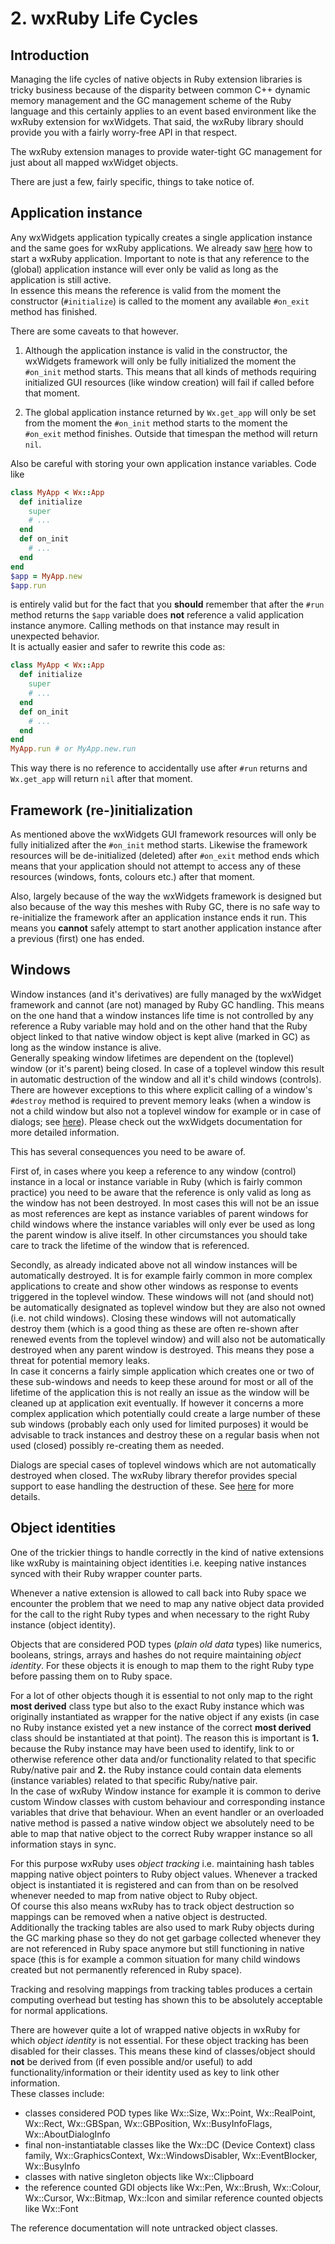 <!--
# @markup markdown
# @title 2. wxRuby Life Cycles
-->

# 2. wxRuby Life Cycles

## Introduction

Managing the life cycles of native objects in Ruby extension libraries is tricky business because of the disparity 
between common C++ dynamic memory management and the GC management scheme of the Ruby language and this certainly applies
to an event based environment like the wxRuby extension for wxWidgets.
That said, the wxRuby library should provide you with a fairly worry-free API in that respect.

The wxRuby extension manages to provide water-tight GC management for just about all mapped wxWidget objects.

There are just a few, fairly specific, things to take notice of.

## Application instance

Any wxWidgets application typically creates a single application instance and the same goes for wxRuby applications.
We already saw [here](00_starting.md) how to start a wxRuby application. Important to note is that any reference to the 
(global) application instance will ever only be valid as long as the application is still active.<br>
In essence this means the reference is valid from the moment the constructor (`#initialize`) is called to the moment
any available `#on_exit` method has finished.

There are some caveats to that however. 

1. Although the application instance is valid in the constructor, the wxWidgets
framework will only be fully initialized the moment the `#on_init` method starts. This means that all kinds of methods 
requiring initialized GUI resources (like window creation) will fail if called before that moment.

2. The global application instance returned by `Wx.get_app` will only be set from the moment the `#on_init` method 
starts to the moment the `#on_exit` method finishes. Outside that timespan the method will return `nil`.

Also be careful with storing your own application instance variables. Code like

```ruby
class MyApp < Wx::App
  def initialize
    super
    # ...
  end
  def on_init
    # ...
  end
end
$app = MyApp.new
$app.run
```

is entirely valid but for the fact that you **should** remember that after the `#run` method returns the `$app` variable
does **not** reference a valid application instance anymore. Calling methods on that instance may result in unexpected 
behavior.<br>
It is actually easier and safer to rewrite this code as:

```ruby
class MyApp < Wx::App
  def initialize
    super
    # ...
  end
  def on_init
    # ...
  end
end
MyApp.run # or MyApp.new.run
```

This way there is no reference to accidentally use after `#run` returns and `Wx.get_app` will return `nil` after that 
moment.

## Framework (re-)initialization

As mentioned above the wxWidgets GUI framework resources will only be fully initialized after the `#on_init` method
starts. Likewise the framework resources will be de-initialized (deleted) after `#on_exit` method ends which means that 
your application should not attempt to access any of these resources (windows, fonts, colours etc.) after that moment.

Also, largely because of the way the wxWidgets framework is designed but also because of the way this meshes with Ruby 
GC, there is no safe way to re-initialize the framework after an application instance ends it run. This means you 
**cannot** safely attempt to start another application instance after a previous (first) one has ended. 

## Windows

Window instances (and it's derivatives) are fully managed by the wxWidget framework and cannot (are not) managed by 
Ruby GC handling. This means on the one hand that a window instances life time is not controlled by any reference
a Ruby variable may hold and on the other hand that the Ruby object linked to that native window object is kept alive
(marked in GC) as long as the window instance is alive.<br>
Generally speaking window lifetimes are dependent on the (toplevel) window (or it's parent) being closed. In case of a 
toplevel window this result in automatic destruction of the window and all it's child windows (controls). There are 
however exceptions to this where explicit calling of a window's `#destroy` method is required to prevent memory leaks
(when a window is not a child window but also not a toplevel window for example or in case of dialogs; see 
[here](03_dialogs.md)). Please check out the wxWidgets documentation for more detailed information.

This has several consequences you need to be aware of.

First of, in cases where you keep a reference to any window (control) instance in a local or instance variable in Ruby 
(which is fairly common practice) you need to be aware that the reference is only valid as long as the window has not 
been destroyed. In most cases this will not be an issue as most references are kept as instance variables of parent 
windows for child windows where the instance variables will only ever be used as long the parent window is alive itself. 
In other circumstances you should take care to track the lifetime of the window that is referenced.

Secondly, as already indicated above not all window instances will be automatically destroyed. It is for example fairly 
common in more complex applications to create and show other windows as response to events triggered in the toplevel 
window. These windows will not (and should not) be automatically designated as toplevel window but they are also not 
owned (i.e. not child windows). Closing these windows will not automatically destroy them (which is a good thing as 
these are often re-shown after renewed events from the toplevel window) and will also not be automatically destroyed 
when any parent window is destroyed. This means they pose a threat for potential memory leaks.<br>
In case it concerns a fairly simple application which creates one or two of these sub-windows and needs to keep these
around for most or all of the lifetime of the application this is not really an issue as the window will be cleaned up
at application exit eventually. If however it concerns a more complex application which potentially could create a large
number of these sub windows (probably each only used for limited purposes) it would be advisable to track instances and
destroy these on a regular basis when not used (closed) possibly re-creating them as needed.

Dialogs are special cases of toplevel windows which are not automatically destroyed when closed. The wxRuby library
therefor provides special support to ease handling the destruction of these. See [here](03_dialogs.md) for more details.

## Object identities

One of the trickier things to handle correctly in the kind of native extensions like wxRuby is maintaining object 
identities i.e. keeping native instances synced with their Ruby wrapper counter parts.

Whenever a native extension is allowed to call back into Ruby space we encounter the problem that we need to map any 
native object data provided for the call to the right Ruby types and when necessary to the right Ruby instance (object
identity).

Objects that are considered POD types (*plain old data* types) like numerics, booleans, strings, arrays and hashes do
not require maintaining *object identity*. For these objects it is enough to map them to the right Ruby type before
passing them on to Ruby space.

For a lot of other objects though it is essential to not only map to the right **most derived** class type but also to
the exact Ruby instance which was originally instantiated as wrapper for the native object if any exists (in case no
Ruby instance existed yet a new instance of the correct **most derived** class should be instantiated at that point). 
The reason this is important is **1.** because the Ruby instance may have been used to identify, link to or otherwise 
reference other data and/or functionality related to that specific Ruby/native pair and **2.** the Ruby instance could 
contain data elements (instance variables) related to that specific Ruby/native pair.<br>
In the case of wxRuby Window instance for example it is common to derive custom Window classes with custom behaviour and
corresponding instance variables that drive that behaviour. When an event handler or an overloaded native method is passed
a native window object we absolutely need to be able to map that native object to the correct Ruby wrapper instance so
all information stays in sync.

For this purpose wxRuby uses *object tracking* i.e. maintaining hash tables mapping native object pointers to Ruby object 
values. Whenever a tracked object is instantiated it is registered and can from than on be resolved whenever needed to map
from native object to Ruby object.<br>
Of course this also means wxRuby has to track object destruction so mappings can be removed when a native object is 
destructed.<br>
Additionally the tracking tables are also used to mark Ruby objects during the GC marking phase so they do not get garbage
collected whenever they are not referenced in Ruby space anymore but still functioning in native space (this is for example
a common situation for many child windows created but not permanently referenced in Ruby space).

Tracking and resolving mappings from tracking tables produces a certain computing overhead but testing has shown this to be
absolutely acceptable for normal applications.

There are however quite a lot of wrapped native objects in wxRuby for which *object identity* is not essential. For these
object tracking has been disabled for their classes. This means these kind of classes/object should **not** be derived from
(if even possible and/or useful) to add functionality/information or their identity used as key to link other information.<br>
These classes include:
- classes considered POD types like Wx::Size, Wx::Point, Wx::RealPoint, Wx::Rect, Wx::GBSpan, Wx::GBPosition, Wx::BusyInfoFlags,
Wx::AboutDialogInfo
- final non-instantiatable classes like the Wx::DC (Device Context) class family, Wx::GraphicsContext, Wx::WindowsDisabler,
Wx::EventBlocker, Wx::BusyInfo
- classes with native singleton objects like Wx::Clipboard
- the reference counted GDI objects like Wx::Pen, Wx::Brush, Wx::Colour, Wx::Cursor, Wx::Bitmap, Wx::Icon and similar 
reference counted objects like Wx::Font

The reference documentation will note untracked object classes.
